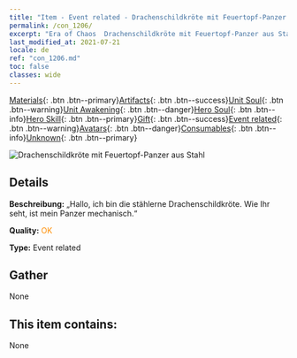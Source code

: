 ```yaml
---
title: "Item - Event related - Drachenschildkröte mit Feuertopf-Panzer aus Stahl"
permalink: /con_1206/
excerpt: "Era of Chaos  Drachenschildkröte mit Feuertopf-Panzer aus Stahl"
last_modified_at: 2021-07-21
locale: de
ref: "con_1206.md"
toc: false
classes: wide
---
```

 [Materials](/ItemsDE/){: .btn .btn--primary}[Artifacts](/ItemsDE/Artifacts/){: .btn .btn--success}[Unit Soul](/ItemsDE/UnitSoul/){: .btn .btn--warning}[Unit Awakening](/ItemsDE/UnitAwakening/){: .btn .btn--danger}[Hero Soul](/ItemsDE/HeroSoul/){: .btn .btn--info}[Hero Skill](/ItemsDE/HeroSkill/){: .btn .btn--primary}[Gift](/ItemsDE/Gift/){: .btn .btn--success}[Event related](/ItemsDE/Events/){: .btn .btn--warning}[Avatars](/ItemsDE/Avatars/){: .btn .btn--danger}[Consumables](/ItemsDE/Consumables/){: .btn .btn--info}[Unknown](/ItemsDE/Unknown/){: .btn .btn--primary}

 ![Drachenschildkröte mit Feuertopf-Panzer aus Stahl](/images/t/i_81521231.png)

## Details
 **Beschreibung:** „Hallo, ich bin die stählerne Drachenschildkröte. Wie Ihr seht, ist mein Panzer mechanisch.“

 **Quality:** <span style="color: #FF8C00">OK</span>

 **Type:** Event related

## Gather

  None

## This item contains:

  None

